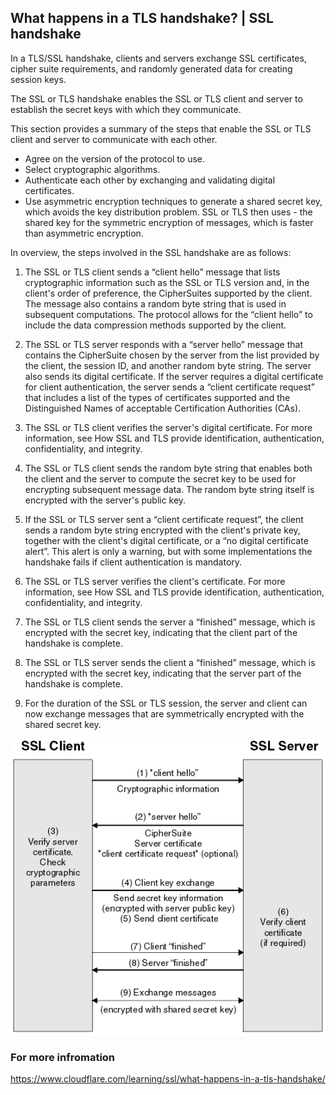 ## What happens in a TLS handshake? | SSL handshake

In a TLS/SSL handshake, clients and servers exchange SSL certificates, cipher suite requirements, and randomly generated data for creating session keys. 

The SSL or TLS handshake enables the SSL or TLS client and server to establish the secret keys with which they communicate.

This section provides a summary of the steps that enable the SSL or TLS client and server to communicate with each other.

- Agree on the version of the protocol to use.
- Select cryptographic algorithms.
- Authenticate each other by exchanging and validating digital certificates.
- Use asymmetric encryption techniques to generate a shared secret key, which avoids the key distribution problem. SSL or TLS then uses - the shared key for the symmetric encryption of messages, which is faster than asymmetric encryption.

In overview, the steps involved in the SSL handshake are as follows:

1. The SSL or TLS client sends a “client hello” message that lists cryptographic information such as the SSL or TLS version and, in the client's order of preference, the CipherSuites supported by the client. The message also contains a random byte string that is used in subsequent computations. The protocol allows for the “client hello” to include the data compression methods supported by the client.

2. The SSL or TLS server responds with a “server hello” message that contains the CipherSuite chosen by the server from the list provided by the client, the session ID, and another random byte string. The server also sends its digital certificate. If the server requires a digital certificate for client authentication, the server sends a “client certificate request” that includes a list of the types of certificates supported and the Distinguished Names of acceptable Certification Authorities (CAs).

3. The SSL or TLS client verifies the server's digital certificate. For more information, see How SSL and TLS provide identification, authentication, confidentiality, and integrity.

4. The SSL or TLS client sends the random byte string that enables both the client and the server to compute the secret key to be used for encrypting subsequent message data. The random byte string itself is encrypted with the server's public key.

5. If the SSL or TLS server sent a “client certificate request”, the client sends a random byte string encrypted with the client's private key, together with the client's digital certificate, or a “no digital certificate alert”. This alert is only a warning, but with some implementations the handshake fails if client authentication is mandatory.

6. The SSL or TLS server verifies the client's certificate. For more information, see How SSL and TLS provide identification, authentication, confidentiality, and integrity.

7. The SSL or TLS client sends the server a “finished” message, which is encrypted with the secret key, indicating that the client part of the handshake is complete.

8. The SSL or TLS server sends the client a “finished” message, which is encrypted with the secret key, indicating that the server part of the handshake is complete.

9. For the duration of the SSL or TLS session, the server and client can now exchange messages that are symmetrically encrypted with the shared secret key.

![](Images/ssl-handshake.png)

### For more infromation
https://www.cloudflare.com/learning/ssl/what-happens-in-a-tls-handshake/